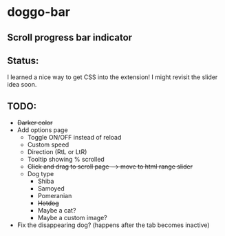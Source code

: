 # doggo-bar
Scroll progress bar indicator
---

## Status:
I learned a nice way to get CSS into the extension! I might revisit the slider idea soon.

## TODO:

* ~~Darker color~~
* Add options page
  * Toggle ON/OFF instead of reload
  * Custom speed
  * Direction (RtL or LtR)
  * Tooltip showing % scrolled
  * ~~Click and drag to scroll page --> move to html range slider~~
  * Dog type
    * Shiba
    * Samoyed
    * Pomeranian
    * ~~Hotdog~~
    * Maybe a cat?
    * Maybe a custom image?
* Fix the disappearing dog? (happens after the tab becomes inactive)
